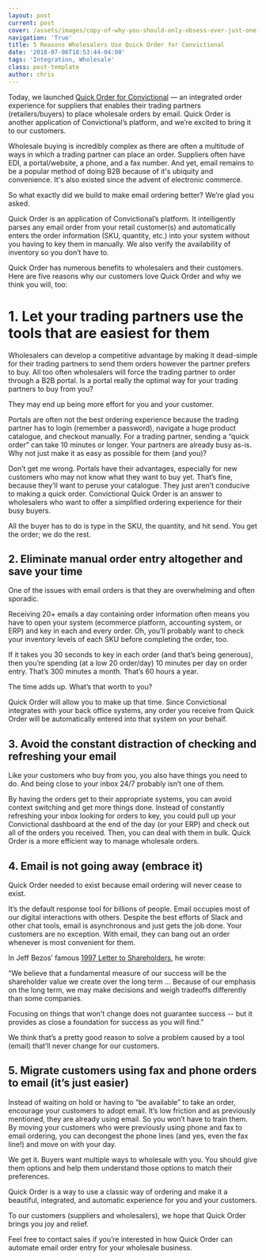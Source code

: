 ```yaml
---
layout: post
current: post
cover: /assets/images/copy-of-why-you-should-only-obsess-over-just-one-customer.png
navigation: 'True'
title: 5 Reasons Wholesalers Use Quick Order for Convictional
date: '2018-07-06T18:53:44-04:00'
tags: 'Integration, Wholesale'
class: post-template
author: chris
---
```

Today, we launched [Quick Order for Convictional](https://blog.convictional.com/announcing-quick-order) — an integrated order experience for suppliers that enables their trading partners (retailers/buyers) to place wholesale orders by email. Quick Order is another application of Convictional’s platform, and we’re excited to bring it to our customers.

Wholesale buying is incredibly complex as there are often a multitude of ways in which a trading partner can place an order. Suppliers often have EDI, a portal/website, a phone, and a fax number. And yet, email remains to be a popular method of doing B2B because of it's ubiquity and convenience. It's also existed since the advent of electronic commerce.

So what exactly did we build to make email ordering better? We’re glad you asked.

Quick Order is an application of Convictional’s platform. It intelligently parses any email order from your retail customer(s) and automatically enters the order information (SKU, quantity, etc.) into your system without you having to key them in manually. We also verify the availability of inventory so you don’t have to.

Quick Order has numerous benefits to wholesalers and their customers. Here are five reasons why our customers love Quick Order and why we think you will, too:

# 1. Let your trading partners use the tools that are easiest for them

Wholesalers can develop a competitive advantage by making it dead-simple for their trading partners to send them orders however the partner prefers to buy. All too often wholesalers will force the trading partner to order through a B2B portal. Is a portal really the optimal way for your trading partners to buy from you?

They may end up being more effort for you and your customer.

Portals are often not the best ordering experience because the trading partner has to login (remember a password), navigate a huge product catalogue, and checkout manually. For a trading partner, sending a “quick order” can take 10 minutes or longer. Your partners are already busy as-is. Why not just make it as easy as possible for them (and you)?

Don’t get me wrong. Portals have their advantages, especially for new customers who may not know what they want to buy yet. That’s fine, because they’ll want to peruse your catalogue. They just aren’t conducive to making a quick order. Convictional Quick Order is an answer to wholesalers who want to offer a simplified ordering experience for their busy buyers.

All the buyer has to do is type in the SKU, the quantity, and hit send. You get the order; we do the rest.

## 2. Eliminate manual order entry altogether and save your time

One of the issues with email orders is that they are overwhelming and often sporadic.  

Receiving 20+ emails a day containing order information often means you have to open your system (ecommerce platform, accounting system, or ERP) and key in each and every order. Oh, you’ll probably want to check your inventory levels of each SKU before completing the order, too.

If it takes you 30 seconds to key in each order (and that’s being generous), then you’re spending (at a low 20 order/day) 10 minutes per day on order entry. That’s 300 minutes a month. That’s 60 hours a year.

The time adds up. What’s that worth to you?

Quick Order will allow you to make up that time. Since Convictional integrates with your back office systems, any order you receive from Quick Order will be automatically entered into that system on your behalf.

## 3. Avoid the constant distraction of checking and refreshing your email

Like your customers who buy from you, you also have things you need to do. And being close to your inbox 24/7 probably isn’t one of them.

By having the orders get to their appropriate systems, you can avoid context switching and get more things done. Instead of constantly refreshing your inbox looking for orders to key, you could pull up your Convictional dashboard at the end of the day (or your ERP) and check out all of the orders you received. Then, you can deal with them in bulk. Quick Order is a more efficient way to manage wholesale orders.

## 4. Email is not going away (embrace it)

Quick Order needed to exist because email ordering will never cease to exist.

It’s the default response tool for billions of people. Email occupies most of our digital interactions with others. Despite the best efforts of Slack and other chat tools, email is asynchronous and just gets the job done. Your customers are no exception. With email, they can bang out an order whenever is most convenient for them.  

In Jeff Bezos’ famous [1997 Letter to Shareholders](http://media.corporate-ir.net/media_files/irol/97/97664/reports/Shareholderletter97.pdf), he wrote:

“We believe that a fundamental measure of our success will be the shareholder value we create over the long term ... Because of our emphasis on the long term, we may make decisions and weigh tradeoffs differently than some companies.

Focusing on things that won't change does not guarantee success -- but it provides as close a foundation for success as you will find.”

We think that’s a pretty good reason to solve a problem caused by a tool (email) that’ll never change for our customers.

## 5. Migrate customers using fax and phone orders to email (it’s just easier)

Instead of waiting on hold or having to “be available” to take an order, encourage your customers to adopt email. It’s low friction and as previously mentioned, they are already using email. So you won’t have to train them. By moving your customers who were previously using phone and fax to email ordering, you can decongest the phone lines (and yes, even the fax line!) and move on with your day.

We get it. Buyers want multiple ways to wholesale with you. You should give them options and help them understand those options to match their preferences.

Quick Order is a way to use a classic way of ordering and make it a beautiful, integrated, and automatic experience for you and your customers.

To our customers (suppliers and wholesalers), we hope that Quick Order brings you joy and relief.

Feel free to contact sales if you’re interested in how Quick Order can automate email order entry for your wholesale business.
